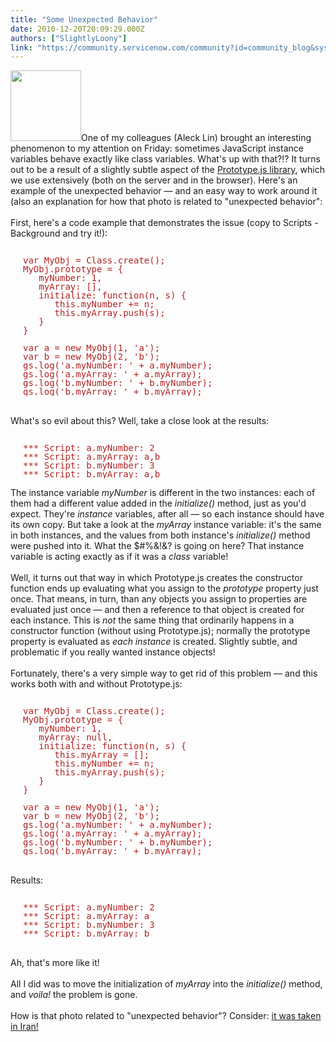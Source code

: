 ```yaml
---
title: "Some Unexpected Behavior"
date: 2010-12-20T20:09:29.000Z
authors: ["SlightlyLoony"]
link: "https://community.servicenow.com/community?id=community_blog&sys_id=8edde6e9dbd0dbc01dcaf3231f961976"
---
```

<p><img __jive_id="4968" alt="" class="jive-image" src="limit.png" style="width: auto; height: 113px;" />One of my colleagues (Aleck Lin) brought an interesting phenomenon to my attention on Friday: sometimes JavaScript instance variables behave exactly like class variables. What's up with that?!? It turns out to be a result of a slightly subtle aspect of the <a title="w.prototypejs.org/" href="http://www.prototypejs.org/">Prototype.js library</a>, which we use extensively (both on the server and in the browser). Here's an example of the unexpected behavior — and an easy way to work around it (also an explanation for how that photo is related to "unexpected behavior":<br /><!--break--><br />First, here's a code example that demonstrates the issue (copy to Scripts - Background and try it!):<br /><pre style="margin-left:20px;line-height:1;color:FireBrick;"><br />var MyObj = Class.create();<br />MyObj.prototype = {<br />   myNumber: 1,<br />   myArray: [],<br />   initialize: function(n, s) {<br />      this.myNumber += n;<br />      this.myArray.push(s);<br />   }<br />}<br /><br />var a = new MyObj(1, 'a');<br />var b = new MyObj(2, 'b');<br />gs.log('a.myNumber: ' + a.myNumber);<br />gs.log('a.myArray: ' + a.myArray);<br />gs.log('b.myNumber: ' + b.myNumber);<br />gs.log('b.myArray: ' + b.myArray);</pre><br />What's so evil about this? Well, take a close look at the results:<br /><pre style="margin-left:20px;line-height:1;color:FireBrick;"><br />*** Script: a.myNumber: 2<br />*** Script: a.myArray: a,b<br />*** Script: b.myNumber: 3<br />*** Script: b.myArray: a,b</pre>The instance variable <i>myNumber</i> is different in the two instances: each of them had a different value added in the <i>initialize()</i> method, just as you'd expect. They're <i>instance</i> variables, after all — so each instance should have its own copy. But take a look at the <i>myArray</i> instance variable: it's the same in both instances, and the values from both instance's <i>initialize()</i> method were pushed into it. What the $#%&amp;!&amp;? is going on here? That instance variable is acting exactly as if it was a <i>class</i> variable!<br /><br />Well, it turns out that way in which Prototype.js creates the constructor function ends up evaluating what you assign to the <i>prototype</i> property just once. That means, in turn, than any objects you assign to properties are evaluated just once — and then a reference to that object is created for each instance. This is <i>not</i> the same thing that ordinarily happens in a constructor function (without using Prototype.js); normally the prototype property is evaluated as <i>each instance</i> is created. Slightly subtle, and problematic if you really wanted instance objects!<br /><br />Fortunately, there's a very simple way to get rid of this problem — and this works both with and without Prototype.js:<br /><pre style="margin-left:20px;line-height:1;color:FireBrick;"><br />var MyObj = Class.create();<br />MyObj.prototype = {<br />   myNumber: 1,<br />   myArray: null,<br />   initialize: function(n, s) {<br />      this.myArray = [];<br />      this.myNumber += n;<br />      this.myArray.push(s);<br />   }<br />}<br /><br />var a = new MyObj(1, 'a');<br />var b = new MyObj(2, 'b');<br />gs.log('a.myNumber: ' + a.myNumber);<br />gs.log('a.myArray: ' + a.myArray);<br />gs.log('b.myNumber: ' + b.myNumber);<br />gs.log('b.myArray: ' + b.myArray);</pre><br />Results:<br /><pre style="margin-left:20px;line-height:1;color:FireBrick;"><br />*** Script: a.myNumber: 2<br />*** Script: a.myArray: a<br />*** Script: b.myNumber: 3<br />*** Script: b.myArray: b</pre><br />Ah, that's more like it! <br /><br />All I did was to move the initialization of <i>myArray</i> into the <i>initialize()</i> method, and <i>voila!</i> the problem is gone.<br /><br />How is that photo related to "unexpected behavior"? Consider: <a title="timesblogs.latimes.com/babylonbeyond/2008/12/iran-tis-the-se.html" href="http://latimesblogs.latimes.com/babylonbeyond/2008/12/iran-tis-the-se.html">it was taken in Iran!</a></p>